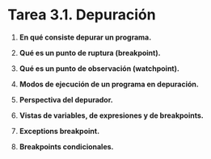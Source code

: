 # Tarea 3.1. Depuración

1. **En qué consiste depurar un programa.**
   


2. **Qué es un punto de ruptura (breakpoint).**



3. **Qué es un punto de observación (watchpoint).**



4. **Modos de ejecución de un programa en depuración.**



5. **Perspectiva del depurador.**



6. **Vistas de variables, de expresiones y de breakpoints.**



7. **Exceptions breakpoint.**



8. **Breakpoints condicionales.**


